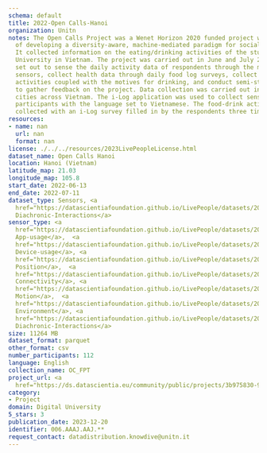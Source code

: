 ```yaml
---
schema: default
title: 2022-Open Calls-Hanoi
organization: Unitn
notes: The Open Calls Project was a Wenet Horizon 2020 funded project with the goal
  of developing a diversity-aware, machine-mediated paradigm for social interactions.
  It collected information on the eating/drinking activities of the students of FPT
  University in Vietnam. The project was carried out in June and July 2022. The project
  set out to sense the daily activity data of respondents through the mobile phone
  sensors, collect health data through daily food log surveys, collect alcohol-drinking
  activities coupled with the motives for drinking, and conduct semi-structured surveys
  to gather feedback on the project. Data collection was carried out in three big
  cities across Vietnam. The i-Log application was used to collect sensor data from
  participants with the language set to Vietnamese. The food-drink activities were
  collected with an i-Log survey filled in by the respondents three times a day.
resources:
- name: nan
  url: nan
  format: nan
license: ./../../resources/2023LivePeopleLicense.html
dataset_name: Open Calls Hanoi
location: Hanoi (Vietnam)
latitude_map: 21.03
longitude_map: 105.8
start_date: 2022-06-13
end_date: 2022-07-11
dataset_type: Sensors, <a 
  href="https://datascientiafoundation.github.io/LivePeople/datasets/2022-OC1-Hanoi-Diachronic-Interactions/">
  Diachronic-Interactions</a>
sensor_type: <a 
  href="https://datascientiafoundation.github.io/LivePeople/datasets/2022-OC1-Hanoi-App-usage/">
  App-usage</a>,  <a 
  href="https://datascientiafoundation.github.io/LivePeople/datasets/2022-OC1-Hanoi-Device-usage/">
  Device-usage</a>, <a 
  href="https://datascientiafoundation.github.io/LivePeople/datasets/2022-OC1-Hanoi-Position/">
  Position</a>,  <a 
  href="https://datascientiafoundation.github.io/LivePeople/datasets/2022-OC1-Hanoi-Connectivity/">
  Connectivity</a>, <a 
  href="https://datascientiafoundation.github.io/LivePeople/datasets/2022-OC1-Hanoi-Motion/">
  Motion</a>,  <a 
  href="https://datascientiafoundation.github.io/LivePeople/datasets/2022-OC1-Hanoi-Environment/">
  Environment</a>, <a 
  href="https://datascientiafoundation.github.io/LivePeople/datasets/2022-OC1-Hanoi-Diachronic-Interactions/">
  Diachronic-Interactions</a>
size: 11264 MB
dataset_format: parquet
other_format: csv
number_participants: 112
language: English
collection_name: OC_FPT
project_url: <a 
  href="https://ds.datascientia.eu/community/public/projects/3b975830-9ecc-4127-855b-f88b8b5fe2ca">https://ds.datascientia.eu/community/public/projects/3b975830-9ecc-4127-855b-f88b8b5fe2ca</a>
category:
- Project
domain: Digital University
5_stars: 3
publication_date: 2023-12-20
identifier: 006.AAAJ.AAJ.**
request_contact: datadistribution.knowdive@unitn.it
---
```

 